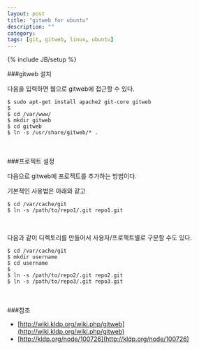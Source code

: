 ```yaml
---
layout: post
title: "gitweb for ubuntu"
description: ""
category: 
tags: [git, gitweb, linux, ubuntu]
---
```

{% include JB/setup %}

###gitweb 설치
<br/>

다음을 입력하면 웹으로 gitweb에 접근할 수 있다.

	$ sudo apt-get install apache2 git-core gitweb
	$
	$ cd /var/www/
	$ mkdir gitweb
	$ cd gitweb
	$ ln -s /usr/share/gitweb/* .

<br/>
<br/>
###프로젝트 설정
<br/>

다음으로 gitweb에 프로젝트를 추가하는 방법이다.

기본적인 사용법은 아래와 같고

	$ cd /var/cache/git
	$ ln -s /path/to/repo1/.git repo1.git

<br/>

다음과 같이 디렉토리를 만들어서 사용자/프로젝트별로 구분할 수도 있다.

	$ cd /var/cache/git
	$ mkdir username
	$ cd username
	$
	$ ln -s /path/to/repo2/.git repo2.git
	$ ln -s /path/to/repo3/.git repo3.git


<br/>
<br/>
###참조
<br/>

- [http://wiki.kldp.org/wiki.php/gitweb](http://wiki.kldp.org/wiki.php/gitweb)
- [http://kldp.org/node/100726](http://kldp.org/node/100726)